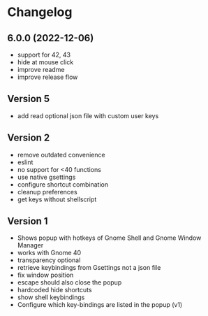 # Changelog
## 6.0.0 (2022-12-06)

- support for 42, 43
- hide at mouse click
- improve readme
- improve release flow

## Version 5

- add read optional json file with custom user keys

## Version 2

- remove outdated convenience
- eslint
- no support for <40 functions
- use native gsettings
- configure shortcut combination
- cleanup preferences
- get keys without shellscript

## Version 1

- Shows popup with hotkeys of Gnome Shell and Gnome Window Manager
- works with Gnome 40
- transparency optional
- retrieve keybindings from Gsettings not a json file
- fix window position
- escape should also close the popup
- hardcoded hide shortcuts
- show shell keybindings
- Configure which key-bindings are listed in the popup (v1)
